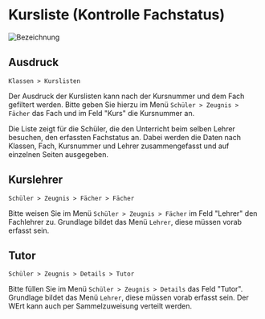# Kursliste (Kontrolle Fachstatus)

![Bezeichnung](/assets/images/kurslisten/002.png)

## Ausdruck

`Klassen > Kurslisten`

Der Ausdruck der Kurslisten kann nach der Kursnummer und dem Fach gefiltert werden. Bitte geben Sie hierzu im Menü `Schüler > Zeugnis > Fächer` das Fach und im Feld "Kurs" die Kursnummer an.

Die Liste zeigt für die Schüler, die den Unterricht beim selben Lehrer besuchen, den erfassten Fachstatus an. Dabei werden die Daten nach Klassen, Fach, Kursnummer und Lehrer zusammengefasst und auf einzelnen Seiten ausgegeben.

## Kurslehrer

`Schüler > Zeugnis > Fächer > Fächer`

Bitte weisen Sie im Menü `Schüler > Zeugnis > Fächer` im Feld "Lehrer" den Fachlehrer zu. Grundlage bildet das Menü `Lehrer`, diese müssen vorab erfasst sein.

## Tutor

`Schüler > Zeugnis > Details > Tutor`

Bitte füllen Sie im Menü `Schüler > Zeugnis > Details` das Feld "Tutor". Grundlage bildet das Menü `Lehrer`, diese müssen vorab erfasst sein. Der WErt kann auch per Sammelzuweisung verteilt werden.